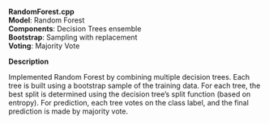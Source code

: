 **RandomForest.cpp**  
   **Model**: Random Forest  
   **Components**: Decision Trees ensemble  
   **Bootstrap**: Sampling with replacement  
   **Voting**: Majority Vote  



**Description**

Implemented Random Forest by combining multiple decision trees. 
Each tree is built using a bootstrap sample of the training data. 
For each tree, the best split is determined using the decision tree’s split function (based on entropy). 
For prediction, each tree votes on the class label, and the final prediction is made by majority vote.


